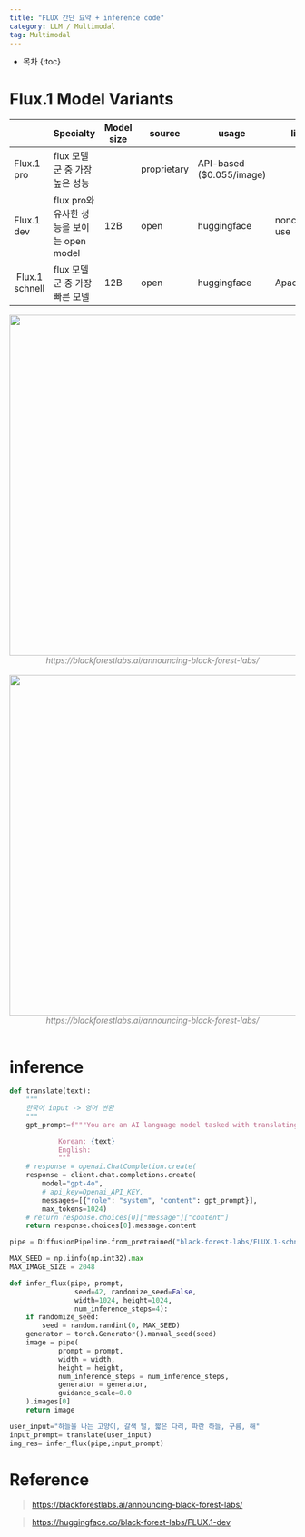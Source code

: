 ```yaml
---
title: "FLUX 간단 요약 + inference code"
category: LLM / Multimodal
tag: Multimodal
---
```








* 목차
{:toc}











# Flux.1 Model Variants

<html>
  <table border="0" cellpadding="0" cellspacing="0" width="926" style="">
    <thead>
      <tr height="23" style="height:17.4pt">
        <th></th>
        <th>Specialty</th>
        <th>Model size</th>
        <th>source</th>
        <th>usage</th>
        <th>license&nbsp;</th>
        <th>base model</th>
        <th>training methode</th>
      </tr>
    </thead>
   <colgroup><col width="110" style="mso-width-source:userset;mso-width-alt:3507;width:82pt">
   <col width="87" style="mso-width-source:userset;mso-width-alt:2790;width:65pt">
   <col width="150" style="mso-width-source:userset;mso-width-alt:4787;width:112pt">
   <col width="191" style="mso-width-source:userset;mso-width-alt:6118;width:143pt">
   <col width="152" style="mso-width-source:userset;mso-width-alt:4864;width:114pt">
   <col width="236" style="mso-width-source:userset;mso-width-alt:7552;width:177pt">
   </colgroup>
    <tbody>
      <tr height="23" style="height:17.4pt">
        <td height="23" class="xl67" style="height:17.4pt">Flux.1 pro</td>
        <td>flux 모델군 중 가장 높은 성능</td>
        <td></td>
        <td>proprietary</td>
        <td>API-based ($0.055/image)</td>
        <td></td>
        <td rowspan="3" class="xl66">hybrid architecture of multimodal and parallel diffusion transformer<br>+ rotary positional embeddings<br>+ parallel attention layer</td>
        <td rowspan="3" class="xl66">Guidance Distillation + flow matching</td>
      </tr>
      <tr height="23" style="height:17.4pt">
        <td height="23" class="xl67" style="height:17.4pt">Flux.1 dev</td>
        <td>flux pro와 유사한 성능을 보이는 open model</td>
        <td>12B</td>
        <td>open</td>
        <td>huggingface</td>
        <td>noncommercial use</td>
      </tr>
      <tr height="23" style="height:17.4pt">
        <td height="23" class="xl67" style="height:17.4pt">&nbsp;Flux.1 schnell</td>
        <td>flux 모델군 중 가장 빠른 모델</td>
        <td>12B</td>
        <td>open</td>
        <td>huggingface</td>
        <td>Apache 2.0</td>
      </tr>
    </tbody>
  </table>
</html>


<center><img width="600" src="https://github.com/user-attachments/assets/fc883f10-7a38-42d9-ab39-7897d4fc9738"></center>
<center><em style="color:gray;">https://blackforestlabs.ai/announcing-black-forest-labs/</em></center><br>


<center><img width="600" src="https://github.com/user-attachments/assets/0c85b5f2-8b09-49b6-a4fa-df87d56ba405"></center>
<center><em style="color:gray;">https://blackforestlabs.ai/announcing-black-forest-labs/</em></center><br>


# inference

```python
def translate(text):
    """
    한국어 input -> 영어 변환
    """
    gpt_prompt=f"""You are an AI language model tasked with translating given Korean text into English text. 

            Korean: {text}
            English:
            """
    # response = openai.ChatCompletion.create(
    response = client.chat.completions.create(
        model="gpt-4o",
        # api_key=Openai_API_KEY,
        messages=[{"role": "system", "content": gpt_prompt}],
        max_tokens=1024)
    # return response.choices[0]["message"]["content"]
    return response.choices[0].message.content

pipe = DiffusionPipeline.from_pretrained("black-forest-labs/FLUX.1-schnell", torch_dtype=dtype).to(device)

MAX_SEED = np.iinfo(np.int32).max
MAX_IMAGE_SIZE = 2048

def infer_flux(pipe, prompt, 
                seed=42, randomize_seed=False, 
                width=1024, height=1024, 
                num_inference_steps=4):
    if randomize_seed:
        seed = random.randint(0, MAX_SEED)
    generator = torch.Generator().manual_seed(seed)
    image = pipe(
            prompt = prompt, 
            width = width,
            height = height,
            num_inference_steps = num_inference_steps, 
            generator = generator,
            guidance_scale=0.0
    ).images[0] 
    return image

user_input="하늘을 나는 고양이, 갈색 털, 짧은 다리, 파란 하늘, 구름, 해"
input_prompt= translate(user_input)
img_res= infer_flux(pipe,input_prompt)
```

# Reference

> https://blackforestlabs.ai/announcing-black-forest-labs/

> https://huggingface.co/black-forest-labs/FLUX.1-dev
